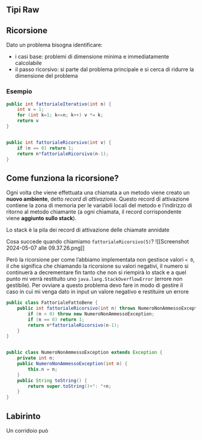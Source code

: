 ## Tipi Raw


## Ricorsione
Dato un problema bisogna identificare:
- i casi base: problemi di dimensione minima e immediatamente calcolabile
- il passo ricorsivo: si parte dal problema principale e si cerca di ridurre la dimensione del problema

### Esempio

```java
public int fattorialeIterativo(int n) {
	int v = 1;
	for (int k=1; k<=n; k++) v *= k;
	return v
}


public int fattorialeRicorsivo(int v) {
	if (n == 0) return 1;
	return n*fattorialeRicorsivo(n-1);
}
```

## Come funziona la ricorsione?
Ogni volta che viene effettuata una chiamata a un metodo viene creato un **nuovo ambiente**, detto *record di attivazione*. Questo record di attivazione contiene la zona di memoria per le variabili locali del metodo e l’indirizzo di ritorno al metodo chiamante (a ogni chiamata, il record corrispondente viene **aggiunto sullo stack**).

Lo stack è la pila dei record di attivazione delle chiamate annidate

Cosa succede quando chiamiamo `fattorialeRicorsivo(5)`?
![[Screenshot 2024-05-07 alle 09.37.26.png]]

Però la ricorsione per come l’abbiamo implementata non gestisce valori `< 0`, il che significa che chiamando la ricorsione su valori negativi, il numero si continuerà a decrementare fin tanto che non si riempirà lo stack e a quel punto mi verrà restituito uno `java.lang.StackOverflowError` (errore non gestibile).
Per ovviare a questo problema devo fare in modo di gestire il caso in cui mi venga dato in input un valore negativo e restituire un errore
```java
public class FattorialeFattoBene {
	public int fattorialeRicorsivo(int n) throws NumeroNonAmmessoException {
		if (n < 0) throw new NumeroNonAmmessoException;
		if (n == 0) return 1;
		return n*fattorialeRicorsivo(n-1);
	}
}


public class NumeroNonAmmessoException extends Exception {
	private int n;
	public NumeroNonAmmessoException(int n) {
		this.n = n;
	}
	public String toString() {
		return super.toString()+": "+n;
	}
}
```

## Labirinto
Un corridoio può 
